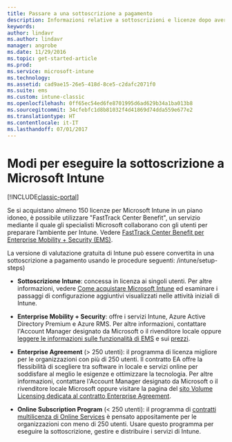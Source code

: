 ```yaml
---
title: Passare a una sottoscrizione a pagamento
description: Informazioni relative a sottoscrizioni e licenze dopo aver impostato la valutazione gratuita di 30 giorni di Intune.
keywords: 
author: lindavr
ms.author: lindavr
manager: angrobe
ms.date: 11/29/2016
ms.topic: get-started-article
ms.prod: 
ms.service: microsoft-intune
ms.technology: 
ms.assetid: cad9ae15-26e5-418d-8ce5-c2dafc2071f0
ms.suite: ems
ms.custom: intune-classic
ms.openlocfilehash: 0ff65ec54ed6fe8701995d6ad629b34a1ba013b8
ms.sourcegitcommit: 34cfebfc1d8b81032f4d41869d74dda559e677e2
ms.translationtype: HT
ms.contentlocale: it-IT
ms.lasthandoff: 07/01/2017
---
```

# <a name="ways-to-subscribe-to-microsoft-intune"></a>Modi per eseguire la sottoscrizione a Microsoft Intune

[!INCLUDE[classic-portal](../includes/classic-portal.md)]

Se si acquistano almeno 150 licenze per Microsoft Intune in un piano idoneo, è possibile utilizzare "FastTrack Center Benefit", un servizio mediante il quale gli specialisti Microsoft collaborano con gli utenti per preparare l’ambiente per Intune. Vedere [FastTrack Center Benefit per Enterprise Mobility + Security (EMS)](https://docs.microsoft.com/enterprise-mobility/Solutions/fasttrack-center-benefit-for-enterprise-mobility-suite-ems).

La versione di valutazione gratuita di Intune può essere convertita in una sottoscrizione a pagamento usando le procedure seguenti: /intune/setup-steps)
-   **Sottoscrizione Intune**: concessa in licenza ai singoli utenti. Per altre informazioni, vedere [Come acquistare Microsoft Intune](/intune/setup-steps) ed esaminare i passaggi di configurazione aggiuntivi visualizzati nelle attività iniziali di Intune.

-   **Enterprise Mobility + Security**: offre i servizi Intune, Azure Active Directory Premium e Azure RMS. Per altre informazioni, contattare l'Account Manager designato da Microsoft o il rivenditore locale oppure [leggere le informazioni sulle funzionalità di EMS](https://www.microsoft.com/server-cloud/enterprise-mobility/overview.aspx) e sui [prezzi](https://www.microsoft.com/server-cloud/products/enterprise-mobility-suite/Purchasing.aspx).

-   **Enterprise Agreement** (&gt; 250 utenti): il programma di licenza migliore per le organizzazioni con più di 250 utenti. Il contratto EA offre la flessibilità di scegliere tra software in locale e servizi online per soddisfare al meglio le esigenze e ottimizzare la tecnologia. Per altre informazioni, contattare l'Account Manager designato da Microsoft o il rivenditore locale Microsoft oppure visitare la pagina del [sito Volume Licensing dedicata al contratto Enterprise Agreement](http://www.microsoft.com/licensing/licensing-options/enterprise.aspx).

-   **Online Subscription Program** (&lt; 250 utenti): il programma di [contratti multilicenza di Online Services](http://www.microsoft.com/licensing/online-services/default.aspx) è pensato appositamente per le organizzazioni con meno di 250 utenti. Usare questo programma per eseguire la sottoscrizione, gestire e distribuire i servizi di Intune.
